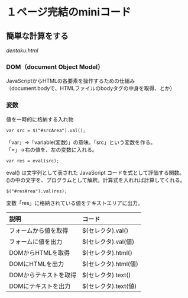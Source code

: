 # １ページ完結のminiコード

## 簡単な計算をする
*dentaku.html*

### DOM（document Object Model）
JavaScriptからHTMLの各要素を操作するための仕組み  
（document.bodyで、HTMLファイルのbodyタグの中身を取得、とか）
  
### 変数
値を一時的に格納する入れ物  

`var src = $("#srcArea").val();`  

「var」→「variable(変数)」の意味。「src」という変数を作る。  
「=」→右の値を、左の変数に入れる。　
  
`var res = eval(src);`  

eval() は文字列として表された JavaScript コードを式として評価する関数。  
()の中の文字を、プログラムとして解釈。計算式を入れれば計算してくれる。  

`$("#resArea").val(res);`  

変数「res」に格納されている値をテキストエリアに出力。  

| 説明 | コード |
|:-----------|:------------|
| フォームから値を取得 | $(セレクタ).val() |
| フォームに値を出力 | $(セレクタ).val(値) |
| DOMからHTMLを取得 | $(セレクタ).html() |
| DOMにHTMLを出力 | $(セレクタ).html(値) |
| DOMからテキストを取得 | $(セレクタ).text() |
| DOMにテキストを出力 | $(セレクタ).text(値) |
